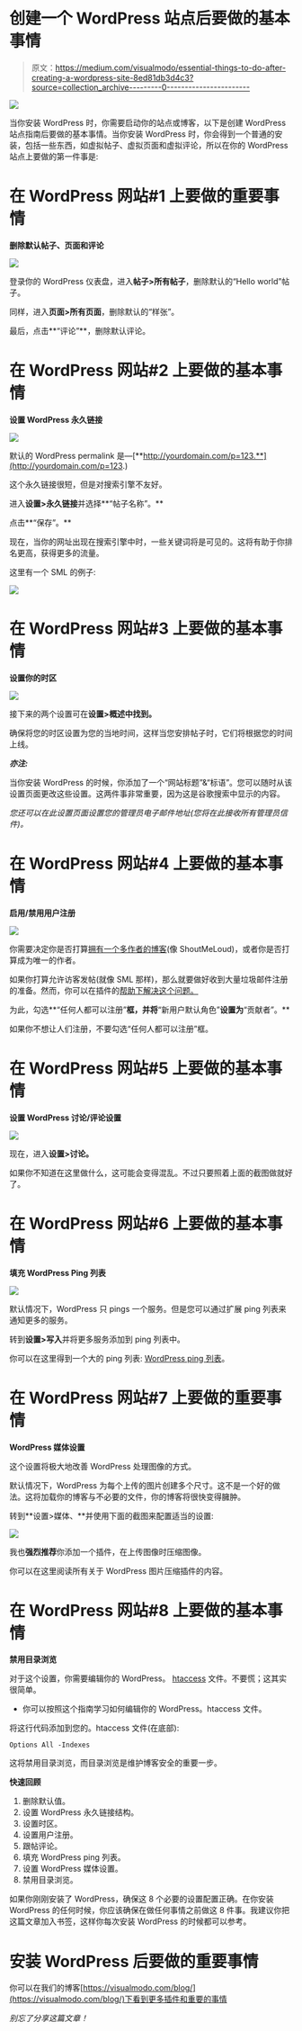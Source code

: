 # 创建一个 WordPress 站点后要做的基本事情

> 原文：<https://medium.com/visualmodo/essential-things-to-do-after-creating-a-wordpress-site-8ed81db3d4c3?source=collection_archive---------0----------------------->

![](img/89a91798dd3a4d6b1e31becba5b967fb.png)

当你安装 WordPress 时，你需要启动你的站点或博客，以下是创建 WordPress 站点指南后要做的基本事情。当你安装 WordPress 时，你会得到一个普通的安装，包括一些东西，如虚拟帖子、虚拟页面和虚拟评论，所以在你的 WordPress 站点上要做的第一件事是:

# 在 WordPress 网站#1 上要做的重要事情

**删除默认帖子、页面和评论**

![](img/b7ff707d262d59ac3cf5681f64ecfc3a.png)

登录你的 WordPress 仪表盘，进入**帖子>所有帖子**，删除默认的“Hello world”帖子。

同样，进入**页面>所有页面**，删除默认的“样张”。

最后，点击**“评论”**，删除默认评论。

# 在 WordPress 网站#2 上要做的基本事情

**设置 WordPress 永久链接**

![](img/58c5fae2aef87f1ba6a4139cc87038e0.png)

默认的 WordPress permalink 是—[**http://yourdomain.com/p=123.**](http://yourdomain.com/p=123.)

这个永久链接很短，但是对搜索引擎不友好。

进入**设置>永久链接**并选择**“帖子名称”。**

点击**“保存”。**

现在，当你的网址出现在搜索引擎中时，一些关键词将是可见的。这将有助于你排名更高，获得更多的流量。

这里有一个 SML 的例子:

![](img/58dbd0afd18eed3572fbef3af80873a5.png)

# 在 WordPress 网站#3 上要做的基本事情

**设置你的时区**

![](img/448ba92ba4e2d75dfd35564e6265ecca.png)

接下来的两个设置可在**设置>概述中找到。**

确保将您的时区设置为您的当地时间，这样当您安排帖子时，它们将根据您的时间上线。

***亦注:***

当你安装 WordPress 的时候，你添加了一个“网站标题”&“标语”。您可以随时从该设置页面更改这些设置。这两件事非常重要，因为这是谷歌搜索中显示的内容。

*您还可以在此设置页面设置您的管理员电子邮件地址(您将在此接收所有管理员信件)。*

# 在 WordPress 网站#4 上要做的基本事情

**启用/禁用用户注册**

![](img/25f96e670cde228a8e802e005fc33f67.png)

你需要决定你是否打算[拥有一个多作者的博客](https://www.shoutmeloud.com/how-to-create-multi-author-wordpress-blog-for-guest-posting.html)(像 ShoutMeLoud)，或者你是否打算成为唯一的作者。

如果你打算允许访客发帖(就像 SML 那样)，那么就要做好收到大量垃圾邮件注册的准备。然而，你可以在插件的[帮助下解决这个问题。](https://www.shoutmeloud.com/wangguard-plugin-stop-wordpress-user-registration-spam.html)

为此，勾选**“任何人都可以注册”**框，并将**“新用户默认角色”**设置为**“贡献者”。**

如果你不想让人们注册，不要勾选“任何人都可以注册”框。

# 在 WordPress 网站#5 上要做的基本事情

**设置 WordPress 讨论/评论设置**

![](img/d715a9a0771c64d097c67de0b3620eac.png)

现在，进入**设置>讨论。**

如果你不知道在这里做什么，这可能会变得混乱。不过只要照着上面的截图做就好了。

# 在 WordPress 网站#6 上要做的基本事情

**填充 WordPress Ping 列表**

![](img/a9e51bd2e650696431488dcd9a47c206.png)

默认情况下，WordPress 只 pings 一个服务。但是您可以通过扩展 ping 列表来通知更多的服务。

转到**设置>写入**并将更多服务添加到 ping 列表中。

你可以在这里得到一个大的 ping 列表: [WordPress ping 列表](https://www.shoutmeloud.com/wordpress-ping-list.html)。

# 在 WordPress 网站#7 上要做的重要事情

**WordPress 媒体设置**

这个设置将极大地改善 WordPress 处理图像的方式。

默认情况下，WordPress 为每个上传的图片创建多个尺寸。这不是一个好的做法。这将加载你的博客与不必要的文件，你的博客将很快变得臃肿。

转到**设置>媒体、**并使用下面的截图来配置适当的设置:

![](img/0414120c39320a9043dee126a6c4ef80.png)

我也**强烈推荐**你添加一个插件，在上传图像时压缩图像。

你可以在这里阅读所有关于 WordPress 图片压缩插件的内容。

# 在 WordPress 网站#8 上要做的基本事情

**禁用目录浏览**

对于这个设置，你需要编辑你的 WordPress。 [htaccess](https://www.shoutmeloud.com/how-to-edit-your-wordpress-htaccess-file.html) 文件。不要慌；这其实很简单。

*   你可以按照这个指南学习如何编辑你的 WordPress。htaccess 文件。

将这行代码添加到您的。htaccess 文件(在底部):

`Options All -Indexes`

这将禁用目录浏览，而目录浏览是维护博客安全的重要一步。

**快速回顾**

1.  删除默认值。
2.  设置 WordPress 永久链接结构。
3.  设置时区。
4.  设置用户注册。
5.  跟帖评论。
6.  填充 WordPress ping 列表。
7.  设置 WordPress 媒体设置。
8.  禁用目录浏览。

如果你刚刚安装了 WordPress，确保这 8 个必要的设置配置正确。在你安装 WordPress 的任何时候，你应该确保在做任何事情之前做这 8 件事。我建议你把这篇文章加入书签，这样你每次安装 WordPress 的时候都可以参考。

# 安装 WordPress 后要做的重要事情

你可以在我们的博客[https://visualmodo.com/blog/](https://visualmodo.com/blog/)下看到更多插件和重要的事情

*别忘了分享这篇文章！*